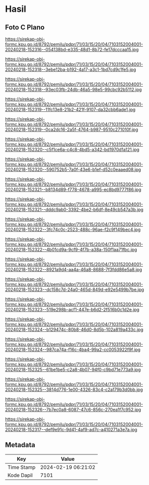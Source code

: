 # Hasil

## Foto C Plano

https://sirekap-obj-formc.kpu.go.id/8792/pemilu/pdpr/71/03/15/20/04/7103152004001-20240218-152316--054138bd-e335-48d1-8b72-fe17dcccaa15.jpg

https://sirekap-obj-formc.kpu.go.id/8792/pemilu/pdpr/71/03/15/20/04/7103152004001-20240218-152318--3ebe12ba-b192-4a17-a3c1-1bd7cd9c1fe5.jpg

https://sirekap-obj-formc.kpu.go.id/8792/pemilu/pdpr/71/03/15/20/04/7103152004001-20240218-152318--93ec03fb-24db-46a5-98e5-99cbc92b5112.jpg

https://sirekap-obj-formc.kpu.go.id/8792/pemilu/pdpr/71/03/15/20/04/7103152004001-20240218-152319--11fc13e8-21b2-421f-9107-da32cbb6ade1.jpg

https://sirekap-obj-formc.kpu.go.id/8792/pemilu/pdpr/71/03/15/20/04/7103152004001-20240218-152319--0ca2dc16-2a5f-4764-b987-9510c271010f.jpg

https://sirekap-obj-formc.kpu.go.id/8792/pemilu/pdpr/71/03/15/20/04/7103152004001-20240218-152320--c5f1ce6a-c4c8-4bd5-a342-bd1970d1a121.jpg

https://sirekap-obj-formc.kpu.go.id/8792/pemilu/pdpr/71/03/15/20/04/7103152004001-20240218-152320--590752b5-7a0f-43e6-b1ef-d52c0eaaed08.jpg

https://sirekap-obj-formc.kpu.go.id/8792/pemilu/pdpr/71/03/15/20/04/7103152004001-20240218-152321--b8134d89-f778-4678-a995-ec8bd9777f86.jpg

https://sirekap-obj-formc.kpu.go.id/8792/pemilu/pdpr/71/03/15/20/04/7103152004001-20240218-152321--dddc9ab0-3392-4be2-b6df-8e49cb547a3b.jpg

https://sirekap-obj-formc.kpu.go.id/8792/pemilu/pdpr/71/03/15/20/04/7103152004001-20240218-152322--3fc74c0c-2523-488c-96ae-f2c9f149bec4.jpg

https://sirekap-obj-formc.kpu.go.id/8792/pemilu/pdpr/71/03/15/20/04/7103152004001-20240218-152322--4b01cd9a-9cf9-4f7b-a38a-150f1aa71fbc.jpg

https://sirekap-obj-formc.kpu.go.id/8792/pemilu/pdpr/71/03/15/20/04/7103152004001-20240218-152322--8921a9d4-aa4a-46a8-8688-7f3fdd86e5a8.jpg

https://sirekap-obj-formc.kpu.go.id/8792/pemilu/pdpr/71/03/15/20/04/7103152004001-20240218-152323--dc158c7d-24a0-465d-849d-e92e5499b7be.jpg

https://sirekap-obj-formc.kpu.go.id/8792/pemilu/pdpr/71/03/15/20/04/7103152004001-20240218-152323--519e298b-acf1-447e-b6d2-2f516b0c1d2e.jpg

https://sirekap-obj-formc.kpu.go.id/8792/pemilu/pdpr/71/03/15/20/04/7103152004001-20240218-152324--b129474c-80b8-46d0-8d5b-102a819a433c.jpg

https://sirekap-obj-formc.kpu.go.id/8792/pemilu/pdpr/71/03/15/20/04/7103152004001-20240218-152324--987ca74a-f16c-4ba4-99a2-cc0053922f9f.jpg

https://sirekap-obj-formc.kpu.go.id/8792/pemilu/pdpr/71/03/15/20/04/7103152004001-20240218-152325--61be1be5-c2a8-4b07-94f0-c9bd71e773a9.jpg

https://sirekap-obj-formc.kpu.go.id/8792/pemilu/pdpr/71/03/15/20/04/7103152004001-20240218-152325--3814d776-1e00-4326-83c4-c2a179b3d0bb.jpg

https://sirekap-obj-formc.kpu.go.id/8792/pemilu/pdpr/71/03/15/20/04/7103152004001-20240218-152326--7b7ec0a8-6087-47c6-856c-270ea1f7c952.jpg

https://sirekap-obj-formc.kpu.go.id/8792/pemilu/pdpr/71/03/15/20/04/7103152004001-20240218-152317--def9e91c-9d41-4af9-ad7c-a410271a3e7a.jpg


## Metadata

| Key        | Value               |
| ---------- | ------------------- |
| Time Stamp | 2024-02-19 06:21:02 |
| Kode Dapil | 7101                |



